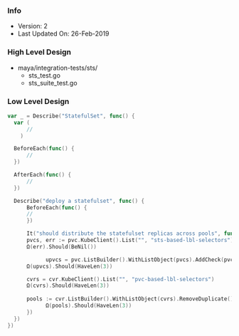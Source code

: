 ### Info
- Version: 2
- Last Updated On: 26-Feb-2019

### High Level Design
- maya/integration-tests/sts/
  - sts_test.go
  - sts_suite_test.go

### Low Level Design
```go
var _ = Describe("StatefulSet", func() {
  var (
	  //
	)

  BeforeEach(func() {
	  //
  })

  AfterEach(func() {
	  //
  })

  Describe("deploy a statefulset", func() {
	  BeforeEach(func() {
      //
	  })

	  It("should distribute the statefulset replicas across pools", func() {
      pvcs, err := pvc.KubeClient().List("", "sts-based-lbl-selectors")
      Ω(err).Should(BeNil())

			upvcs = pvc.ListBuilder().WithListObject(pvcs).AddCheck(pvc.HasName("pvc-name"), pvc.HasName("app-name")).List()
      Ω(upvcs).Should(HaveLen(3))

      cvrs = cvr.KubeClient().List("", "pvc-based-lbl-selectors")
      Ω(cvrs).Should(HaveLen(3))
      
      pools := cvr.ListBuilder().WithListObject(cvrs).RemoveDuplicate().List().ListPoolName()
			Ω(pools).Should(HaveLen(3))      
	  })
  })
})
```
